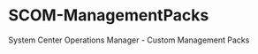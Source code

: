 SCOM-ManagementPacks
====================

System Center Operations Manager - Custom Management Packs